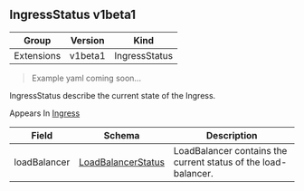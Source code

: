 ## IngressStatus v1beta1

Group        | Version     | Kind
------------ | ---------- | -----------
Extensions | v1beta1 | IngressStatus

> Example yaml coming soon...



IngressStatus describe the current state of the Ingress.

<aside class="notice">
Appears In  <a href="#ingress-v1beta1">Ingress</a> </aside>

Field        | Schema     | Description
------------ | ---------- | -----------
loadBalancer | [LoadBalancerStatus](#loadbalancerstatus-v1) | LoadBalancer contains the current status of the load-balancer.

